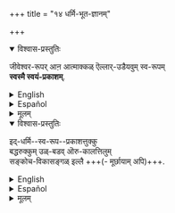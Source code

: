 +++
title = "१४ धर्मि-भूत-ज्ञानम्"

+++
<details open><summary>विश्वास-प्रस्तुतिः</summary>

जीवेश्वर-रूपर् आऩ आत्माक्कळ् ऎल्लार्-उडैयवुम् स्व-रूपम्  
**स्वस्मै स्वयं-प्रकाशम्**.
</details>

<details><summary>English</summary>

The essential nature (svarūpa) of all ātmās, jīvās as well as Iśvara,  
is being selfluminous to oneself.  
</details>

<details><summary>Español</summary>

The essential nature (svarūpa) of all ātmās, jīvās as well as Iśvara,  
is being selfluminous to oneself.  
</details>

<details><summary>मूलम्</summary>

जीवेश्वररूपराऩ आत्माक्कळॆल्लारुडैयवुम् स्वरूपम् स्वस्मै स्वयंप्रकाशम्.
</details>

<details open><summary>विश्वास-प्रस्तुतिः</summary>

इद्-धर्मि--स्व-रूप--प्रकाशत्तुक्कु  
बद्धरुक्कुम् उळ्-बडव् ऒरु-कालत्तिलुम्  
सङ्कोच-विकासङ्गळ् इल्लै +++(- मूर्छायाम् अपि)+++.
</details>

<details><summary>English</summary>

This luminosity of the self to itself suffers,  
even in the case of those in bondage,  
no contraction or expansion at any time. 
</details>

<details><summary>Español</summary>

This luminosity of the self to itself suffers,  
even in the case of those in bondage,  
no contraction or expansion at any time. 
</details>

<details><summary>मूलम्</summary>

इद्धर्मिस्वरूपप्रकाशत्तुक्कु बद्धरुक्कुमुळ्बड वॊरुगालत्तिलुम् सङ्कोचविकासङ्गळिल्लै.
</details>

